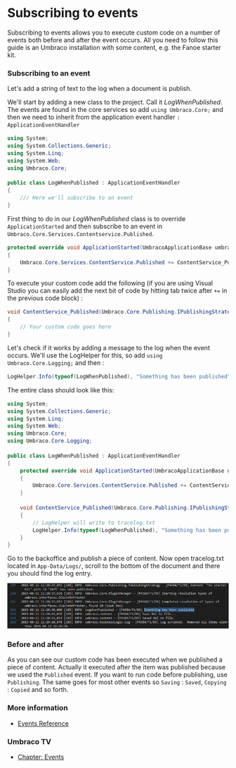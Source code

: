 # Subscribing to events
Subscribing to events allows you to execute custom code on a  number of events both before and after the event occurs. All you need to follow this guide is an Umbraco installation with some content, e.g. the Fanoe starter kit.

### Subscribing to an event
Let's add a string of text to the log when a document is publish.

We'll start by adding a new class to the project. Call it *LogWhenPublished*. The events are found in the core services so add `using Umbraco.Core;` and then we need to inherit from the application event handler `: ApplicationEventHandler`

```csharp
using System;
using System.Collections.Generic;
using System.Linq;
using System.Web;
using Umbraco.Core;

public class LogWhenPublished : ApplicationEventHandler
{
    /// Here we'll subscribe to an event
}
```

First thing to do in our *LogWhenPublished* class is to override `ApplicationStarted` and then subscribe to an event in `Umbraco.Core.Services.Contentservice.Published`.

```csharp
protected override void ApplicationStarted(UmbracoApplicationBase umbracoApplication, ApplicationContext applicationContext)
{
    Umbraco.Core.Services.ContentService.Published += ContentService_Published;
}
```

To execute your custom code add the following (if you are using Visual Studio you can easily add the next bit of code by hitting tab twice after `+=` in the previous code block) :

```csharp
void ContentService_Published(Umbraco.Core.Publishing.IPublishingStrategy sender,                  Umbraco.Core.Events.PublishEventArgs<Umbraco.Core.Models.IContent> e)
{
    // Your custom code goes here
}
```

Let's check if it works by adding a message to the log when the event occurs. We'll use the LogHelper for this, so add `using Umbraco.Core.Logging;` and then :

```csharp
LogHelper.Info(typeof(LogWhenPublished), "Something has been published");
```

The entire class should look like this:

```csharp
using System;
using System.Collections.Generic;
using System.Linq;
using System.Web;
using Umbraco.Core;
using Umbraco.Core.Logging;

public class LogWhenPublished : ApplicationEventHandler
{
    protected override void ApplicationStarted(UmbracoApplicationBase umbracoApplication, ApplicationContext applicationContext)
    {
        Umbraco.Core.Services.ContentService.Published += ContentService_Published;
    }

    void ContentService_Published(Umbraco.Core.Publishing.IPublishingStrategy sender, Umbraco.Core.Events.PublishEventArgs<Umbraco.Core.Models.IContent> e)
    {
        // LogHelper will write to tracelog.txt
        LogHelper.Info(typeof(LogWhenPublished), "Something has been published");
    }
}
```

Go to the backoffice and publish a piece of content. Now open tracelog.txt located in `App-Data/Logs/`, scroll to the bottom of the document and there you should find the log entry.

![Message in tracelog.txt](images/log-message.png)

### Before and after
As you can see our custom code has been executed when we published a piece of content. Actually it executed after the item was published because we used the `Published` event. If you want to run code before publishing, use `Publishing`. The same goes for most other events so `Saving` : `Saved`, `Copying` : `Copied` and so forth.

### More information
- [Events Reference](../../../Reference/Events/)

### Umbraco TV
- [Chapter: Events](https://umbraco.tv/videos/umbraco-v7/developer/extending/events/)
